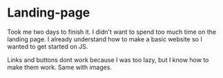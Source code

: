 # Landing-page

Took me two days to finish it. I didn't want to spend too much time on the landing page. I already understand how to make a basic website so I wanted to get started on JS.

Links and buttons dont work because I was too lazy, but I know how to make them work. Same with images. 

